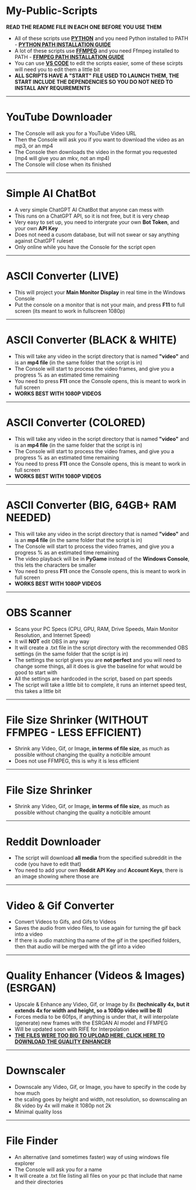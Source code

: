 # My-Public-Scripts
**READ THE README FILE IN EACH ONE BEFORE YOU USE THEM**
 - All of these scripts use **[PYTHON](https://www.python.org/downloads/)** and you need Python installed to PATH - **[PYTHON PATH INSTALLATION GUIDE](https://www.youtube.com/watch?v=H7iqfv5dzRY)**
 - A lot of these scripts use **[FFMPEG](https://ffmpeg.org/download.html)** and you need Ffmpeg installed to PATH - **[FFMPEG PATH INSTALLATION GUIDE](https://www.youtube.com/watch?v=JR36oH35Fgg)**
 - You can use **[VS CODE](https://code.visualstudio.com)** to edit the scripts easier, some of these scirpts will need you to edit them a little bit
 - **ALL SCRIPTS HAVE A "START" FILE USED TO LAUNCH THEM, THE START INCLUDE THE DEPENDENCIES SO YOU DO NOT NEED TO INSTALL ANY REQUIREMENTS**

---------------------------------------------------------------------------------------------------------------------------------------------------------------------------------------------------------------------------------------------------------------------------------------------------------------------------------------

# YouTube Downloader
 - The Console will ask you for a YouTube Video URL
 - Then the Console will ask you if you want to download the video as an mp3, or an mp4
 - The Console then downloads the video in the format you requested (mp4 will give you an mkv, not an mp4)
 - The Console will close when its finished

---------------------------------------------------------------------------------------------------------------------------------------------------------------------------------------------------------------------------------------------------------------------------------------------------------------------------------------

# Simple AI ChatBot
 - A very simple ChatGPT AI ChatBot that anyone can mess with
 - This runs on a ChatGPT API, so it is not free, but it is very cheap
 - Very easy to set up, you need to intergrate your own **Bot Token**, and your own **API Key**
 - Does not need a cusom database, but will not swear or say anything against ChatGPT ruleset
 - Only online while you have the Console for the script open

---------------------------------------------------------------------------------------------------------------------------------------------------------------------------------------------------------------------------------------------------------------------------------------------------------------------------------------

# ASCII Converter (LIVE)
 - This will project your **Main Monitor Display** in real time in the Windows Console
 - Put the console on a monitor that is not your main, and press **F11** to full screen (its meant to work in fullscreen 1080p)

---------------------------------------------------------------------------------------------------------------------------------------------------------------------------------------------------------------------------------------------------------------------------------------------------------------------------------------

# ASCII Converter (BLACK & WHITE)
 - This will take any video in the script directory that is named **"video"** and is an **mp4 file** (in the same folder that the script is in)
 - The Console will start to process the video frames, and give you a progress % as an estimated time remaining
 - You need to press **F11** once the Console opens, this is meant to work in full screen
 - **WORKS BEST WITH 1080P VIDEOS**

---------------------------------------------------------------------------------------------------------------------------------------------------------------------------------------------------------------------------------------------------------------------------------------------------------------------------------------

# ASCII Converter (COLORED)
 - This will take any video in the script directory that is named **"video"** and is an **mp4 file** (in the same folder that the script is in)
 - The Console will start to process the video frames, and give you a progress % as an estimated time remaining
 - You need to press **F11** once the Console opens, this is meant to work in full screen
 - **WORKS BEST WITH 1080P VIDEOS**

---------------------------------------------------------------------------------------------------------------------------------------------------------------------------------------------------------------------------------------------------------------------------------------------------------------------------------------

# ASCII Converter (BIG, 64GB+ RAM NEEDED)
 - This will take any video in the script directory that is named **"video"** and is an **mp4 file** (in the same folder that the script is in)
 - The Console will start to process the video frames, and give you a progress % as an estimated time remaining
 - The video playback will be in **PyGame** instead of the **Windows Console**, this lets the characters be smaller
 - You need to press **F11** once the Console opens, this is meant to work in full screen
 - **WORKS BEST WITH 1080P VIDEOS**

---------------------------------------------------------------------------------------------------------------------------------------------------------------------------------------------------------------------------------------------------------------------------------------------------------------------------------------

# OBS Scanner
 - Scans your PC Specs (CPU, GPU, RAM, Drive Speeds, Main Monitor Resolution, and Internet Speed)
 - It will **NOT** edit OBS in any way
 - It will create a .txt file in the script directory with the recommended OBS settings (in the same folder that the script is in)
 - The settings the script gives you are **not perfect** and you will need to change some things, all it does is give the baseline for what would be good to start with
 - All the settings are hardcoded in the script, based on part speeds
 - The script will take a little bit to complete, it runs an internet speed test, this takes a little bit

---------------------------------------------------------------------------------------------------------------------------------------------------------------------------------------------------------------------------------------------------------------------------------------------------------------------------------------

# File Size Shrinker (WITHOUT FFMPEG - LESS EFFICIENT)
 - Shrink any Video, Gif, or Image, **in terms of file size**, as much as possible without changing the quality a noticible amount
 - Does not use FFMPEG, this is why it is less efficient

---------------------------------------------------------------------------------------------------------------------------------------------------------------------------------------------------------------------------------------------------------------------------------------------------------------------------------------

# File Size Shrinker
 - Shrink any Video, Gif, or Image, **in terms of file size**, as much as possible without changing the quality a noticible amount

---------------------------------------------------------------------------------------------------------------------------------------------------------------------------------------------------------------------------------------------------------------------------------------------------------------------------------------

# Reddit Downloader
 - The script will download **all media** from the specified subreddit in the code (you have to edit that)
 - You need to add your own **Reddit API Key** and **Account Keys**, there is an image showing where those are

---------------------------------------------------------------------------------------------------------------------------------------------------------------------------------------------------------------------------------------------------------------------------------------------------------------------------------------

# Video & Gif Converter
 - Convert Videos to Gifs, and Gifs to Videos
 - Saves the audio from video files, to use again for turning the gif back into a video
 - If there is audio matching tha name of the gif in the specified folders, then that audio will be merged with the gif into a video

---------------------------------------------------------------------------------------------------------------------------------------------------------------------------------------------------------------------------------------------------------------------------------------------------------------------------------------

# Quality Enhancer (Videos & Images) (ESRGAN)
 - Upscale & Enhance any Video, Gif, or Image by 8x **(technically 4x, but it extends 4x for width and height, so a 1080p video will be 8)**
 - Forces media to be 60fps, if anything is under that, it will interpolate (generate) new frames with the ESRGAN AI model and FFMPEG
 - Will be updated soon with RIFE for Interpolation
 - **[THE FILES WERE TOO BIG TO UPLOAD HERE, CLICK HERE TO DOWNLOAD THE GUALITY ENHANCER](https://drive.google.com/file/d/1vVruBJdtnOgad96fE3QI8HCOuFpSJjsQ/view?usp=sharing)**

---------------------------------------------------------------------------------------------------------------------------------------------------------------------------------------------------------------------------------------------------------------------------------------------------------------------------------------

# Downscaler
 - Downscale any Video, Gif, or Image, you have to specify in the code by how much
 - the scaling goes by height and width, not resolution, so downscaling an 8k video by 4x will make it 1080p not 2k
 - Minimal quality loss

---------------------------------------------------------------------------------------------------------------------------------------------------------------------------------------------------------------------------------------------------------------------------------------------------------------------------------------

# File Finder
 - An alternative (and sometimes faster) way of using windows file explorer
 - The Console will ask you for a name
 - It will create a .txt file listing all files on your pc that include that name and their directories
